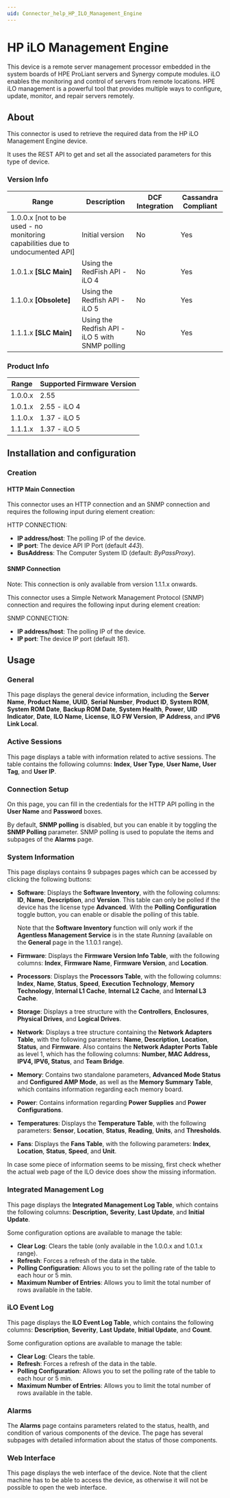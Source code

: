 ```yaml
---
uid: Connector_help_HP_ILO_Management_Engine
---
```


# HP iLO Management Engine

This device is a remote server management processor embedded in the system boards of HPE ProLiant servers and Synergy compute modules. iLO enables the monitoring and control of servers from remote locations. HPE iLO management is a powerful tool that provides multiple ways to configure, update, monitor, and repair servers remotely.

## About

This connector is used to retrieve the required data from the HP iLO Management Engine device.

It uses the REST API to get and set all the associated parameters for this type of device.

### Version Info

| **Range**                                                                | **Description**                                 | **DCF Integration** | **Cassandra Compliant** |
|---------------------------------------------------------------------------------|-------------------------------------------------|---------------------|-------------------------|
| 1.0.0.x \[not to be used - no monitoring capabilities due to undocumented API\] | Initial version                                 | No                  | Yes                     |
| 1.0.1.x **\[SLC Main\]**                                                        | Using the RedFish API - iLO 4                   | No                  | Yes                     |
| 1.1.0.x **\[Obsolete\]**                                                        | Using the Redfish API - iLO 5                   | No                  | Yes                     |
| 1.1.1.x **\[SLC Main\]**                                                        | Using the Redfish API - iLO 5 with SNMP polling | No                  | Yes                     |

### Product Info

| Range | Supported Firmware Version |
|------------------|-----------------------------|
| 1.0.0.x          | 2.55                        |
| 1.0.1.x          | 2.55 - iLO 4                |
| 1.1.0.x          | 1.37 - iLO 5                |
| 1.1.1.x          | 1.37 - iLO 5                |

## Installation and configuration

### Creation

#### HTTP Main Connection

This connector uses an HTTP connection and an SNMP connection and requires the following input during element creation:

HTTP CONNECTION:

- **IP address/host**: The polling IP of the device.
- **IP port**: The device API IP Port (default *443*).
- **BusAddress**: The Computer System ID (default: *ByPassProxy*).

#### SNMP Connection

Note: This connection is only available from version 1.1.1.x onwards.

This connector uses a Simple Network Management Protocol (SNMP) connection and requires the following input during element creation:

SNMP CONNECTION:

- **IP address/host**: The polling IP of the device.
- **IP port**: The device IP port (default *161*).

## Usage

### General

This page displays the general device information, including the **Server Name**, **Product Name**, **UUID**, **Serial Number**, **Product ID**, **System ROM**, **System ROM Date**, **Backup ROM Date**, **System Health**, **Power**, **UID Indicator**, **Date**, **ILO Name**, **License**, **ILO FW Version**, **IP Address**, and **IPV6 Link Local**.

### Active Sessions

This page displays a table with information related to active sessions. The table contains the following columns: **Index**, **User Type**, **User Name,** **User Tag**, and **User IP**.

### Connection Setup

On this page, you can fill in the credentials for the HTTP API polling in the **User Name** and **Password** boxes.

By default, **SNMP polling** is disabled, but you can enable it by toggling the **SNMP Polling** parameter. SNMP polling is used to populate the items and subpages of the **Alarms** page.

### System Information

This page displays contains 9 subpages pages which can be accessed by clicking the following buttons:

- **Software**: Displays the **Software Inventory**, with the following columns: **ID**, **Name**, **Description**, and **Version**. This table can only be polled if the device has the license type **Advanced**. With the **Polling Configuration** toggle button, you can enable or disable the polling of this table.

  Note that the **Software Inventory** function will only work if the **Agentless Management Service** is in the state *Running* (available on the **General** page in the 1.1.0.1 range).

- **Firmware**: Displays the **Firmware Version Info Table**, with the following columns: **Index**, **Firmware Name**, **Firmware Version**, and **Location**.
- **Processors**: Displays the **Processors Table**, with the following columns: **Index**, **Name**, **Status**, **Speed**, **Execution Technology**, **Memory Technology**, **Internal L1 Cache**, **Internal L2 Cache**, and **Internal L3 Cache**.
- **Storage**: Displays a tree structure with the **Controllers**, **Enclosures**, **Physical Drives**, and **Logical Drives**.
- **Network**: Displays a tree structure containing the **Network Adapters Table**, with the following parameters: **Name**, **Description**, **Location**, **Status**, and **Firmware**. Also contains the **Network Adapter Ports Table** as level 1, which has the following columns: **Number, MAC Address, IPV4, IPV6, Status**, and **Team Bridge**.
- **Memory**: Contains two standalone parameters, **Advanced Mode Status** and **Configured AMP Mode**, as well as the **Memory Summary Table**, which contains information regarding each memory board.
- **Power**: Contains information regarding **Power Supplies** and **Power Configurations**.
- **Temperatures**: Displays the **Temperature Table**, with the following parameters: **Sensor**, **Location**, **Status**, **Reading**, **Units**, and **Thresholds**.
- **Fans**: Displays the **Fans Table**, with the following parameters: **Index**, **Location**, **Status**, **Speed**, and **Unit**.

In case some piece of information seems to be missing, first check whether the actual web page of the ILO device does show the missing information.

### Integrated Management Log

This page displays the **Integrated Management Log Table**, which contains the following columns: **Description,** **Severity**, **Last Update**, and **Initial Update**.

Some configuration options are available to manage the table:

- **Clear Log**: Clears the table (only available in the 1.0.0.x and 1.0.1.x range).
- **Refresh**: Forces a refresh of the data in the table.
- **Polling Configuration**: Allows you to set the polling rate of the table to each hour or 5 min.
- **Maximum Number of Entries**: Allows you to limit the total number of rows available in the table.

### iLO Event Log

This page displays the **ILO Event Log Table**, which contains the following columns: **Description**, **Severity**, **Last Update**, **Initial Update**, and **Count**.

Some configuration options are available to manage the table:

- **Clear Log**: Clears the table.
- **Refresh**: Forces a refresh of the data in the table.
- **Polling Configuration**: Allows you to set the polling rate of the table to each hour or 5 min.
- **Maximum Number of Entries**: Allows you to limit the total number of rows available in the table.

### Alarms

The **Alarms** page contains parameters related to the status, health, and condition of various components of the device. The page has several subpages with detailed information about the status of those components.

### Web Interface

This page displays the web interface of the device. Note that the client machine has to be able to access the device, as otherwise it will not be possible to open the web interface.
